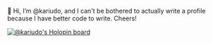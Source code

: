 👋 Hi, I’m @kariudo, and I can't be bothered to actually write a profile because I have better code to write. Cheers!


[![@kariudo's Holopin board](https://holopin.io/api/user/board?user=kariudo)](https://holopin.io/@kariudo)
